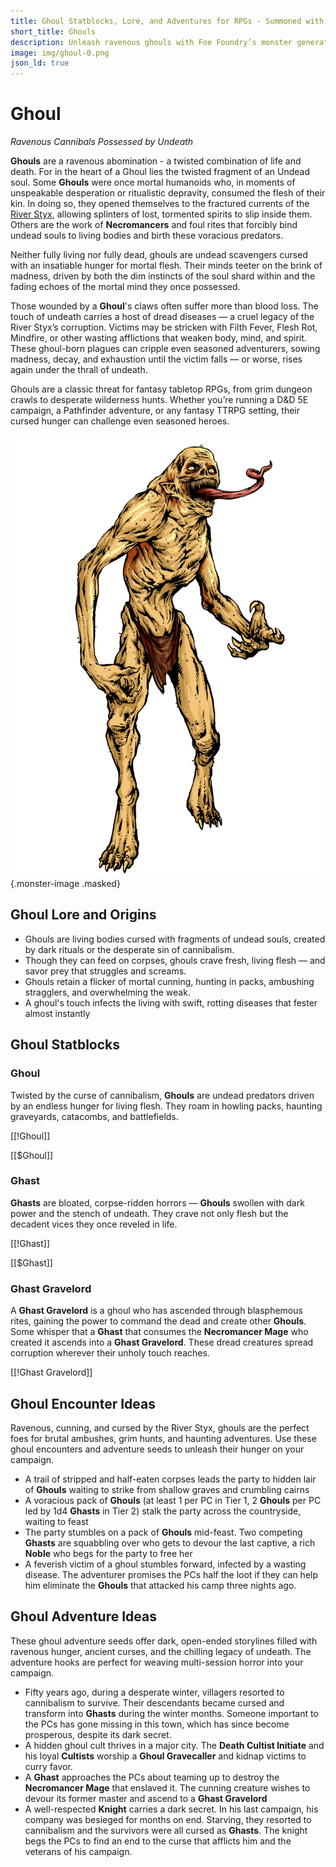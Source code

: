 ```yaml
---
title: Ghoul Statblocks, Lore, and Adventures for RPGs - Summoned with Foe Foundry
short_title: Ghouls
description: Unleash ravenous ghouls with Foe Foundry’s monster generator. Discover complete statblocks, lore, encounters, and adventure hooks to terrorize your fantasy RPG campaigns.
image: img/ghoul-0.png
json_ld: true
---
```


# Ghoul

*Ravenous Cannibals Possessed by Undeath*

**Ghouls** are a ravenous abomination - a twisted combination of life and death. For in the heart of a Ghoul lies the twisted fragment of an Undead soul. Some **Ghouls** were once mortal humanoids who, in moments of unspeakable desperation or ritualistic depravity, consumed the flesh of their kin. In doing so, they opened themselves to the fractured currents of the [River Styx](../families/undead.md#the-river-styx), allowing splinters of lost, tormented spirits to slip inside them. Others are the work of **Necromancers** and foul rites that forcibly bind undead souls to living bodies and birth these voracious predators.

Neither fully living nor fully dead, ghouls are undead scavengers cursed with an insatiable hunger for mortal flesh. Their minds teeter on the brink of madness, driven by both the dim instincts of the soul shard within and the fading echoes of the mortal mind they once possessed.

Those wounded by a **Ghoul**'s claws often suffer more than blood loss. The touch of undeath carries a host of dread diseases — a cruel legacy of the River Styx’s corruption. Victims may be stricken with Filth Fever, Flesh Rot, Mindfire, or other wasting afflictions that weaken body, mind, and spirit. These ghoul-born plagues can cripple even seasoned adventurers, sowing madness, decay, and exhaustion until the victim falls — or worse, rises again under the thrall of undeath.

Ghouls are a classic threat for fantasy tabletop RPGs, from grim dungeon crawls to desperate wilderness hunts. Whether you’re running a D&D 5E campaign, a Pathfinder adventure, or any fantasy TTRPG setting, their cursed hunger can challenge even seasoned heroes.

![Undead ghoul with decaying flesh and slavering jaws lunging from the shadows](../img/ghoul-0.png){.monster-image .masked}

## Ghoul Lore and Origins

- Ghouls are living bodies cursed with fragments of undead souls, created by dark rituals or the desperate sin of cannibalism.
- Though they can feed on corpses, ghouls crave fresh, living flesh — and savor prey that struggles and screams.
- Ghouls retain a flicker of mortal cunning, hunting in packs, ambushing stragglers, and overwhelming the weak.
- A ghoul's touch infects the living with swift, rotting diseases that fester almost instantly

## Ghoul Statblocks

### Ghoul

Twisted by the curse of cannibalism, **Ghouls** are undead predators driven by an endless hunger for living flesh. They roam in howling packs, haunting graveyards, catacombs, and battlefields.

[[!Ghoul]]

[[$Ghoul]]

### Ghast

**Ghasts** are bloated, corpse-ridden horrors — **Ghouls** swollen with dark power and the stench of undeath. They crave not only flesh but the decadent vices they once reveled in life.

[[!Ghast]]

[[$Ghast]]

### Ghast Gravelord

A **Ghast Gravelord** is a ghoul who has ascended through blasphemous rites, gaining the power to command the dead and create other **Ghouls**. Some whisper that a **Ghast** that consumes the **Necromancer Mage** who created it ascends into a **Ghast Gravelord**. These dread creatures spread corruption wherever their unholy touch reaches.

[[!Ghast Gravelord]]

## Ghoul Encounter Ideas

Ravenous, cunning, and cursed by the River Styx, ghouls are the perfect foes for brutal ambushes, grim hunts, and haunting adventures. Use these ghoul encounters and adventure seeds to unleash their hunger on your campaign.

- A trail of stripped and half-eaten corpses leads the party to hidden lair of **Ghouls** waiting to strike from shallow graves and crumbling cairns
- A voracious pack of **Ghouls** (at least 1 per PC in Tier 1, 2 **Ghouls** per PC led by 1d4 **Ghasts** in Tier 2) stalk the party across the countryside, waiting to feast
- The party stumbles on a pack of **Ghouls** mid-feast. Two competing **Ghasts** are squabbling over who gets to devour the last captive, a rich **Noble** who begs for the party to free her
- A feverish victim of a ghoul stumbles forward, infected by a wasting disease. The adventurer promises the PCs half the loot if they can help him eliminate the **Ghouls** that attacked his camp three nights ago.

## Ghoul Adventure Ideas

These ghoul adventure seeds offer dark, open-ended storylines filled with ravenous hunger, ancient curses, and the chilling legacy of undeath. The adventure hooks are perfect for weaving multi-session horror into your campaign.

- Fifty years ago, during a desperate winter, villagers resorted to cannibalism to survive. Their descendants became cursed and transform into **Ghasts** during the winter months. Someone important to the PCs has gone missing in this town, which has since become prosperous, despite its dark secret.
- A hidden ghoul cult thrives in a major city. The **Death Cultist Initiate** and his loyal **Cultists** worship a **Ghoul Gravecaller** and kidnap victims to curry favor.
- A **Ghast** approaches the PCs about teaming up to destroy the **Necromancer Mage** that enslaved it. The cunning creature wishes to devour its former master and ascend to a **Ghast Gravelord**
- A well-respected **Knight** carries a dark secret. In his last campaign, his company was besieged for months on end. Starving, they resorted to cannibalism and the survivors were all cursed as **Ghasts**. The knight begs the PCs to find an end to the curse that afflicts him and the veterans of his campaign.